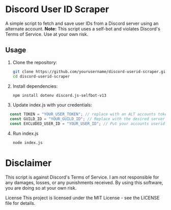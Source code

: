 # Discord User ID Scraper

A simple script to fetch and save user IDs from a Discord server using an alternate account. **Note:** This script uses a self-bot and violates Discord's Terms of Service. Use at your own risk.

## Usage

1. Clone the repository:
   ```sh
   git clone https://github.com/yourusername/discord-userid-scraper.git
   cd discord-userid-scraper
   ```
2. Install dependencies:
    ```sh
    npm install dotenv discord.js-selfbot-v13
    ```
3. Update index.js with your credentials:
  ```js
    const TOKEN = "YOUR_USER_TOKEN"; // replace with an ALT accounts token.
    const GUILD_ID = "YOUR_GUILD_ID"; // Replace with the desired server id (the account must be in the server also called guild_id in this case)
    const EXCLUDED_USER_ID = "YOUR_USER_ID"; // Put your accounts userid here if you don't want it included.
  ```
4. Run index.js
    ```sh
    node index.js
    ```
# Disclaimer
This script is against Discord's Terms of Service. I am not responsible for any damages, losses, or any punishments received. By using this software, you are doing so at your own risk.

License
This project is licensed under the MIT License - see the LICENSE file for details.

